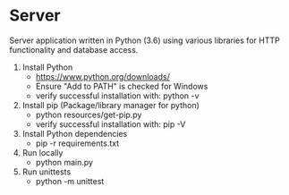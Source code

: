 # Server

Server application written in Python (3.6) using various libraries for HTTP functionality and database access.

1. Install Python
    * https://www.python.org/downloads/
    * Ensure "Add to PATH" is checked for Windows
    * verify successful installation with: python -v
1. Install pip (Package/library manager for python)
    * python resources/get-pip.py
    * verify successful installation with: pip -V
1. Install Python dependencies
    * pip -r requirements.txt
1. Run locally
    * python main.py
1. Run unittests
	* python -m unittest 
  
